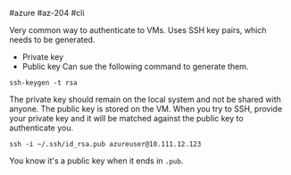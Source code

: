 #azure #az-204 #cli 

Very common way to authenticate to VMs.
Uses SSH key pairs, which needs to be generated.
- Private key
- Public key
Can sue the following command to generate them.
```Shell
ssh-keygen -t rsa
```

The private key should remain on the local system and not be shared with anyone.
The public key is stored on the VM.
When you try to SSH, provide your private key and it will be matched against the public key to authenticate you.
```Shell
ssh -i ~/.ssh/id_rsa.pub azureuser@10.111.12.123
```

You know it's a public key when it ends in `.pub`.